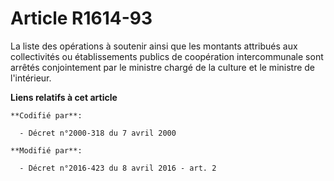 # Article R1614-93

La liste des opérations à soutenir ainsi que les montants attribués aux collectivités ou établissements publics de
coopération intercommunale sont arrêtés conjointement par le ministre chargé de la culture et le ministre de l'intérieur.

**Liens relatifs à cet article**

	**Codifié par**:

	  - Décret n°2000-318 du 7 avril 2000

	**Modifié par**:

	  - Décret n°2016-423 du 8 avril 2016 - art. 2
